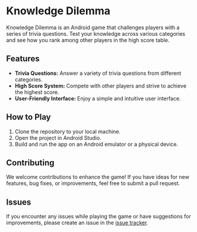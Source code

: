 # Knowledge Dilemma

Knowledge Dilemma is an Android game that challenges players with a series of trivia questions. Test your knowledge across various categories and see how you rank among other players in the high score table.

## Features

- **Trivia Questions:** Answer a variety of trivia questions from different categories.
- **High Score System:** Compete with other players and strive to achieve the highest score.
- **User-Friendly Interface:** Enjoy a simple and intuitive user interface.

## How to Play

1. Clone the repository to your local machine.
2. Open the project in Android Studio.
3. Build and run the app on an Android emulator or a physical device.

## Contributing

We welcome contributions to enhance the game! If you have ideas for new features, bug fixes, or improvements, feel free to submit a pull request.

## Issues

If you encounter any issues while playing the game or have suggestions for improvements, please create an issue in the [issue tracker](https://github.com/your-username/knowledge-dilemma/issues).
